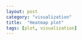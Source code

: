 ```yaml
---
layout: post
category: "visualization"
title:  "Heatmap plot"
tags: [plot, visualization]
---
```



